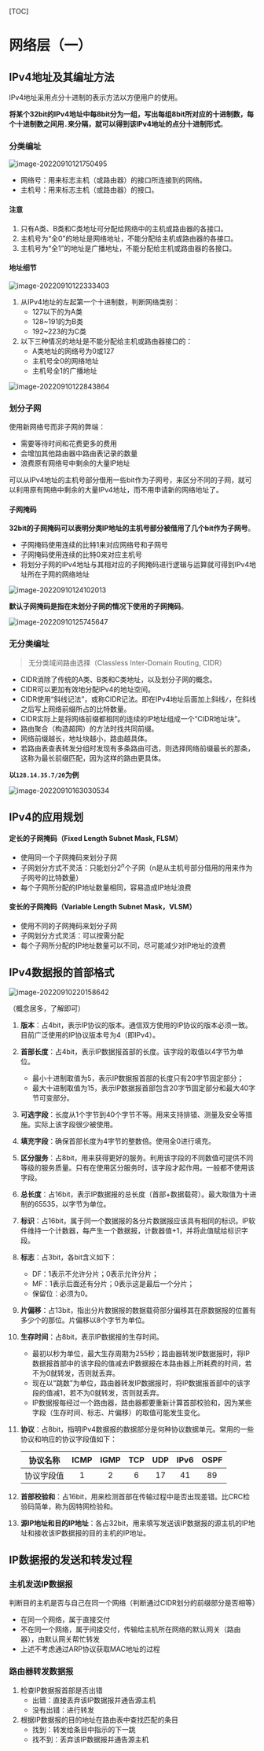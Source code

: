 [TOC]

# 网络层（一）

## IPv4地址及其编址方法

IPv4地址采用点分十进制的表示方法以方便用户的使用。

**将某个32bit的IPv4地址中每8bit分为一组，写出每组8bit所对应的十进制数，每个十进制数之间用`.`来分隔，就可以得到该IPv4地址的点分十进制形式**。

### 分类编址

![image-20220910121750495](https://gcore.jsdelivr.net/gh/Bruce0hh/Bruce0hh.github.io/pic-bed/image-20220910121750495.png)



- 网络号：用来标志主机（或路由器）的接口所连接到的网络。
- 主机号：用来标志主机（或路由器）的接口。

#### 注意

1. 只有A类、B类和C类地址可分配给网络中的主机或路由器的各接口。
2. 主机号为“全0”的地址是网络地址，不能分配给主机或路由器的各接口。
3. 主机号为“全1”的地址是广播地址，不能分配给主机或路由器的各接口。

#### 地址细节

![image-20220910122333403](https://gcore.jsdelivr.net/gh/Bruce0hh/Bruce0hh.github.io/pic-bed/image-20220910122333403.png)

1. 从IPv4地址的左起第一个十进制数，判断网络类别：
   - 127以下的为A类
   - 128~191的为B类
   - 192~223的为C类
2. 以下三种情况的地址是不能分配给主机或路由器接口的：
   - A类地址的网络号为0或127
   - 主机号全0的网络地址
   - 主机号全1的广播地址

![image-20220910122843864](https://gcore.jsdelivr.net/gh/Bruce0hh/Bruce0hh.github.io/pic-bed/image-20220910122843864.png)



### 划分子网

使用新网络号而非子网的弊端：

- 需要等待时间和花费更多的费用
- 会增加其他路由器中路由表记录的数量
- 浪费原有网络号中剩余的大量IP地址

可以从IPv4地址的主机号部分借用一些bit作为子网号，来区分不同的子网，就可以利用原有网络中剩余的大量IPv4地址，而不用申请新的网络地址了。

#### 子网掩码

**32bit的子网掩码可以表明分类IP地址的主机号部分被借用了几个bit作为子网号**。

- 子网掩码使用连续的比特1来对应网络号和子网号
- 子网掩码使用连续的比特0来对应主机号
- 将划分子网的IPv4地址与其相对应的子网掩码进行逻辑与运算就可得到IPv4地址所在子网的网络地址

![image-20220910124102013](https://gcore.jsdelivr.net/gh/Bruce0hh/Bruce0hh.github.io/pic-bed/image-20220910124102013.png)



**默认子网掩码是指在未划分子网的情况下使用的子网掩码**。

![image-20220910125745647](https://gcore.jsdelivr.net/gh/Bruce0hh/Bruce0hh.github.io/pic-bed/image-20220910125745647.png)



### 无分类编址

> 无分类域间路由选择（Classless Inter-Domain Routing, CIDR）

- CIDR消除了传统的A类、B类和C类地址，以及划分子网的概念。
- CIDR可以更加有效地分配IPv4的地址空间。
- CIDR使用“斜线记法”，或称CIDR记法。即在IPv4地址后面加上斜线`/`，在斜线之后写上网络前缀所占的比特数量。
- CIDR实际上是将网络前缀都相同的连续的IP地址组成一个“CIDR地址块”。
- 路由聚合（构造超网）的方法时找共同前缀。
- 网络前缀越长，地址块越小，路由越具体。
- 若路由表查表转发分组时发现有多条路由可选，则选择网络前缀最长的那条，这称为最长前缀匹配，因为这样的路由更具体。

**以`128.14.35.7/20`为例**

![image-20220910163030534](https://gcore.jsdelivr.net/gh/Bruce0hh/Bruce0hh.github.io/pic-bed/image-20220910163030534.png)



## IPv4的应用规划

#### 定长的子网掩码（Fixed Length Subnet Mask, FLSM）

- 使用同一个子网掩码来划分子网
- 子网划分方式不灵活：只能划分$2^n$个子网（n是从主机号部分借用的用来作为子网号的比特数量）
- 每个子网所分配的IP地址数量相同，容易造成IP地址浪费

#### 变长的子网掩码（Variable Length Subnet Mask，VLSM）

- 使用不同的子网掩码来划分子网
- 子网划分方式灵活：可以按需分配
- 每个子网所分配的IP地址数量可以不同，尽可能减少对IP地址的浪费



## IPv4数据报的首部格式

![image-20220910220158642](https://gcore.jsdelivr.net/gh/Bruce0hh/Bruce0hh.github.io/pic-bed/image-20220910220158642.png)

（概念居多，了解即可）

1. **版本**：占4bit，表示IP协议的版本。通信双方使用的IP协议的版本必须一致。目前广泛使用的IP协议版本号为4（即IPv4）。

2. **首部长度**：占4bit，表示IP数据报首部的长度。该字段的取值以4字节为单位。

   - 最小十进制取值为5，表示IP数据报首部的长度只有20字节固定部分；
   - 最大十进制取值为15，表示IP数据报首部包含20字节固定部分和最大40字节可变部分。

3. **可选字段**：长度从1个字节到40个字节不等。用来支持排错、测量及安全等措施。实际上该字段很少被使用。

4. **填充字段**：确保首部长度为4字节的整数倍。使用全0进行填充。

5. **区分服务**：占8bit，用来获得更好的服务。利用该字段的不同数值可提供不同等级的服务质量。只有在使用区分服务时，该字段才起作用。一般都不使用该字段。

6. **总长度**：占16bit，表示IP数据报的总长度（首部+数据载荷）。最大取值为十进制的65535，以字节为单位。

7. **标识**：占16bit，属于同一个数据报的各分片数据报应该具有相同的标识。IP软件维持一个计数器，每产生一个数据报，计数器值+1，并将此值赋给标识字段。

8. **标志**：占3bit，各bit含义如下：

   - DF：1表示不允许分片；0表示允许分片；
   - MF：1表示后面还有分片；0表示这是最后一个分片；
   - 保留位：必须为0。

9. **片偏移**：占13bit，指出分片数据报的数据载荷部分偏移其在原数据报的位置有多少个的那位。片偏移以8个字节为单位。

10. **生存时间**：占8bit，表示IP数据报的生存时间。

    - 最初以秒为单位，最大生存周期为255秒；路由器转发IP数据报时，将IP数据报首部中的该字段的值减去IP数据报在本路由器上所耗费的时间，若不为0就转发，否则就丢弃。
    - 现在以“跳数”为单位，路由器转发IP数据报时，将IP数据报首部中的该字段的值减1，若不为0就转发，否则就丢弃。
    - IP数据报每经过一个路由器，路由器都要重新计算首部校验和，因为某些字段（生存时间、标志、片偏移）的取值可能发生变化。

11. **协议**：占8bit，指明IPv4数据报的数据部分是何种协议数据单元。常用的一些协议和响应的协议字段值如下：

    |  协议名称  | ICMP | IGMP | TCP  | UDP  | IPv6 | OSPF |
    | :--------: | :--: | :--: | :--: | :--: | :--: | :--: |
    | 协议字段值 |  1   |  2   |  6   |  17  |  41  |  89  |

12. **首部校验和**：占16bit，用来检测首部在传输过程中是否出现差错。比CRC检验码简单，称为因特网检验和。
13. **源IP地址和目的IP地址**：各占32bit，用来填写发送该IP数据报的源主机的IP地址和接收该IP数据报的目的主机的IP地址。

## IP数据报的发送和转发过程

### 主机发送IP数据报

判断目的主机是否与自己在同一个网络（判断通过CIDR划分的前缀部分是否相等）

- 在同一个网络，属于直接交付
- 不在同一个网络，属于间接交付，传输给主机所在网络的默认网关（路由器），由默认网关帮忙转发
- 上述不考虑通过ARP协议获取MAC地址的过程

### 路由器转发数据报

1. 检查IP数据报首部是否出错
   - 出错：直接丢弃该IP数据报并通告源主机
   - 没有出错：进行转发
2. 根据IP数据报的目的地址在路由表中查找匹配的条目
   - 找到：转发给条目中指示的下一跳
   - 找不到：丢弃该IP数据报并通告源主机

